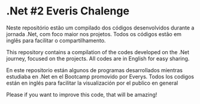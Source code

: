 # .Net #2 Everis Chalenge

Neste repositório estão um compilado dos códigos desenvolvidos durante a jornada .Net, com foco maior nos projetos. Todos os códigos estão em inglês para facilitar o compartilhamento.

This repository contains a compilation of the codes developed on the .Net journey, focused on the projects. All codes are in English for easy sharing.

En este repositorio están algunos de programas desarrollados mientras estudiaba en .Net en el Bootcamp promovido por Everys. Todos los codigos están en inglés para facilitar la visualización por el publico en general

Please if you want to improve this code, that will be amazing!
